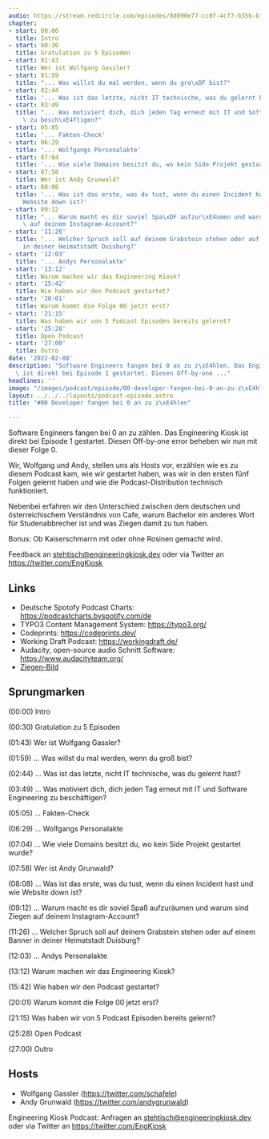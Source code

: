 ```yaml
---
audio: https://stream.redcircle.com/episodes/8d890e77-cc0f-4cf7-b35b-bf5a21553d60/stream.mp3
chapter:
- start: 00:00
  title: Intro
- start: 00:30
  title: Gratulation zu 5 Episoden
- start: 01:43
  title: Wer ist Wolfgang Gassler?
- start: 01:59
  title: "... Was willst du mal werden, wenn du gro\xDF bist?"
- start: 02:44
  title: '... Was ist das letzte, nicht IT technische, was du gelernt hast?'
- start: 03:49
  title: "... Was motiviert dich, dich jeden Tag erneut mit IT und Software Engineering\
    \ zu besch\xE4ftigen?"
- start: 05:05
  title: '... Fakten-Check'
- start: 06:29
  title: '... Wolfgangs Personalakte'
- start: 07:04
  title: '... Wie viele Domains besitzt du, wo kein Side Projekt gestartet wurde?'
- start: 07:58
  title: Wer ist Andy Grunwald?
- start: 08:08
  title: '... Was ist das erste, was du tust, wenn du einen Incident hast und wie
    Website down ist?'
- start: 09:12
  title: "... Warum macht es dir soviel Spa\xDF aufzur\xE4umen und warum sind Ziegen\
    \ auf deinem Instagram-Account?"
- start: '11:26'
  title: '... Welcher Spruch soll auf deinem Grabstein stehen oder auf einem Banner
    in deiner Heimatstadt Duisburg?'
- start: '12:03'
  title: '... Andys Personalakte'
- start: '13:12'
  title: Warum machen wir das Engineering Kiosk?
- start: '15:42'
  title: Wie haben wir den Podcast gestartet?
- start: '20:01'
  title: Warum kommt die Folge 00 jetzt erst?
- start: '21:15'
  title: Was haben wir von 5 Podcast Episoden bereits gelernt?
- start: '25:28'
  title: Open Podcast
- start: '27:00'
  title: Outro
date: '2022-02-08'
description: "Software Engineers fangen bei 0 an zu z\xE4hlen. Das Engineering Kiosk\
  \ ist direkt bei Episode 1 gestartet. Diesen Off-by-one ..."
headlines: ''
image: "/images/podcast/episode/00-developer-fangen-bei-0-an-zu-z\xE4hlen.jpg"
layout: ../../../layouts/podcast-episode.astro
title: "#00 Developer fangen bei 0 an zu z\xE4hlen"

---
```


<p class="mb-6 text-base md:text-lg text-coolGray-500">Software Engineers fangen bei 0 an zu zählen. Das Engineering Kiosk ist direkt bei Episode 1 gestartet. Diesen Off-by-one error beheben wir nun mit dieser Folge 0.</p><p class="mb-6 text-base md:text-lg text-coolGray-500">Wir, Wolfgang und Andy, stellen uns als Hosts vor, erzählen wie es zu diesem Podcast kam, wie wir gestartet haben, was wir in den ersten fünf Folgen gelernt haben und wie die Podcast-Distribution technisch funktioniert.</p><p class="mb-6 text-base md:text-lg text-coolGray-500">Nebenbei erfahren wir den Unterschied zwischen dem deutschen und österreichischem Verständnis von Cafe, warum Bachelor ein anderes Wort für Studenabbrecher ist und was Ziegen damit zu tun haben.</p><p class="mb-6 text-base md:text-lg text-coolGray-500">Bonus: Ob Kaiserschmarrn mit oder ohne Rosinen gemacht wird.</p><p class="mb-6 text-base md:text-lg text-coolGray-500">Feedback an </span><a class="underline hover:no-underline" style="text-decoration-line: underline;"href="mailto:stehtisch@engineeringkiosk.dev" rel="nofollow">stehtisch@engineeringkiosk.dev</a><span> oder via Twitter an </span><a class="underline hover:no-underline" style="text-decoration-line: underline;"href="https://twitter.com/EngKiosk" rel="nofollow">https://twitter.com/EngKiosk</a></p><h2><strong>Links</strong></h2><ul class="list-disc px-5 mb-6 md:px-5 text-base md:text-lg text-coolGray-500" style="list-style-type: disc;"><li>Deutsche Spotofy Podcast Charts: </span><a class="underline hover:no-underline" style="text-decoration-line: underline;"href="https://podcastcharts.byspotify.com/de" rel="nofollow">https://podcastcharts.byspotify.com/de</a></li><li>TYPO3 Content Management System: </span><a class="underline hover:no-underline" style="text-decoration-line: underline;"href="https://typo3.org/" rel="nofollow">https://typo3.org/</a></li><li>Codeprints: </span><a class="underline hover:no-underline" style="text-decoration-line: underline;"href="https://codeprints.dev/" rel="nofollow">https://codeprints.dev/</a></li><li>Working Draft Podcast: </span><a class="underline hover:no-underline" style="text-decoration-line: underline;"href="https://workingdraft.de/" rel="nofollow">https://workingdraft.de/</a></li><li>Audacity, open-source audio Schnitt Software: </span><a class="underline hover:no-underline" style="text-decoration-line: underline;"href="https://www.audacityteam.org/" rel="nofollow">https://www.audacityteam.org/</a></li><li><a class="underline hover:no-underline" style="text-decoration-line: underline;"href="https://scontent-ber1-1.cdninstagram.com/v/t51.2885-15/e35/33559529_1922740234443194_4987014148043833344_n.jpg?_nc_cat=102&_nc_ht=scontent-ber1-1.cdninstagram.com&_nc_ohc=u81to9-Eir4AX_eG9dv&_nc_sid=30a2e&ccb=7-4&edm=ALQROFkBAAAA&ig_cache_key=MTc5MjA1ODc4MzQyMjYyMDQ0NQ%3D%3D.2-ccb7-4&oe=6208074E&oh=00_AT_C5NJ9mkCP_-yvs5jcCQozb1cUgfIuJpS-clSBPqWFHw" rel="nofollow">Ziegen-Bild</a><span> </li></ul><h2><span>Sprungmarken</span></h2><p class="mb-6 text-base md:text-lg text-coolGray-500">(00:00) Intro</p><p class="mb-6 text-base md:text-lg text-coolGray-500">(00:30) Gratulation zu 5 Episoden</p><p class="mb-6 text-base md:text-lg text-coolGray-500">(01:43) Wer ist Wolfgang Gassler?</p><p class="mb-6 text-base md:text-lg text-coolGray-500">(01:59) ... Was willst du mal werden, wenn du groß bist?</p><p class="mb-6 text-base md:text-lg text-coolGray-500">(02:44) ... Was ist das letzte, nicht IT technische, was du gelernt hast?</p><p class="mb-6 text-base md:text-lg text-coolGray-500">(03:49) ... Was motiviert dich, dich jeden Tag erneut mit IT und Software Engineering zu beschäftigen?</p><p class="mb-6 text-base md:text-lg text-coolGray-500">(05:05) ... Fakten-Check</p><p class="mb-6 text-base md:text-lg text-coolGray-500">(06:29) ... Wolfgangs Personalakte</p><p class="mb-6 text-base md:text-lg text-coolGray-500">(07:04) ... Wie viele Domains besitzt du, wo kein Side Projekt gestartet wurde?</p><p class="mb-6 text-base md:text-lg text-coolGray-500">(07:58) Wer ist Andy Grunwald?</p><p class="mb-6 text-base md:text-lg text-coolGray-500">(08:08) ... Was ist das erste, was du tust, wenn du einen Incident hast und wie Website down ist?</p><p class="mb-6 text-base md:text-lg text-coolGray-500">(09:12) ... Warum macht es dir soviel Spaß aufzuräumen und warum sind Ziegen auf deinem Instagram-Account?</p><p class="mb-6 text-base md:text-lg text-coolGray-500">(11:26) ... Welcher Spruch soll auf deinem Grabstein stehen oder auf einem Banner in deiner Heimatstadt Duisburg?</p><p class="mb-6 text-base md:text-lg text-coolGray-500">(12:03) ... Andys Personalakte</p><p class="mb-6 text-base md:text-lg text-coolGray-500">(13:12) Warum machen wir das Engineering Kiosk?</p><p class="mb-6 text-base md:text-lg text-coolGray-500">(15:42) Wie haben wir den Podcast gestartet?</p><p class="mb-6 text-base md:text-lg text-coolGray-500">(20:01) Warum kommt die Folge 00 jetzt erst?</p><p class="mb-6 text-base md:text-lg text-coolGray-500">(21:15) Was haben wir von 5 Podcast Episoden bereits gelernt?</p><p class="mb-6 text-base md:text-lg text-coolGray-500">(25:28) Open Podcast</p><p class="mb-6 text-base md:text-lg text-coolGray-500">(27:00) Outro</p><h2><span>Hosts</span></h2><ul class="list-disc px-5 mb-6 md:px-5 text-base md:text-lg text-coolGray-500" style="list-style-type: disc;"><li>Wolfgang Gassler (</span><a class="underline hover:no-underline" style="text-decoration-line: underline;"href="https://twitter.com/schafele" rel="nofollow">https://twitter.com/schafele</a><span>)</li><li>Andy Grunwald (</span><a class="underline hover:no-underline" style="text-decoration-line: underline;"href="https://twitter.com/andygrunwald" rel="nofollow">https://twitter.com/andygrunwald</a><span>)</li></ul><p class="mb-6 text-base md:text-lg text-coolGray-500">Engineering Kiosk Podcast: Anfragen an </span><a class="underline hover:no-underline" style="text-decoration-line: underline;"href="http://stehtisch@engineeringkiosk.dev" rel="nofollow">stehtisch@engineeringkiosk.dev</a><span> oder via Twitter an </span><a class="underline hover:no-underline" style="text-decoration-line: underline;"href="https://twitter.com/EngKiosk" rel="nofollow">https://twitter.com/EngKiosk</a><span> </p>